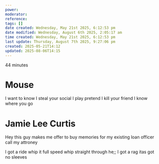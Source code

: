 ```yaml
---
power: 
moderator: 
reference: 
tags: []
date created: Wednesday, May 21st 2025, 6:12:53 pm
date modified: Wednesday, August 6th 2025, 2:05:17 am
time created: Wednesday, May 21st 2025, 6:12:53 pm
last update: Thursday, August 7th 2025, 9:27:06 pm
created: 2025-05-21T14:12
updated: 2025-08-06T14:15
---
```

44 minutes

# Mouse
I want to know
I steal your social
I play pretend
I kill your friend
I know where you go

# Jamie Lee Curtis
Hey this guy makes me offer
to buy memories
for my existing loan officer
call my attroney

I got a ride
whip it full speed
whip straight through he;;
I got a rag
itas got no sleeves